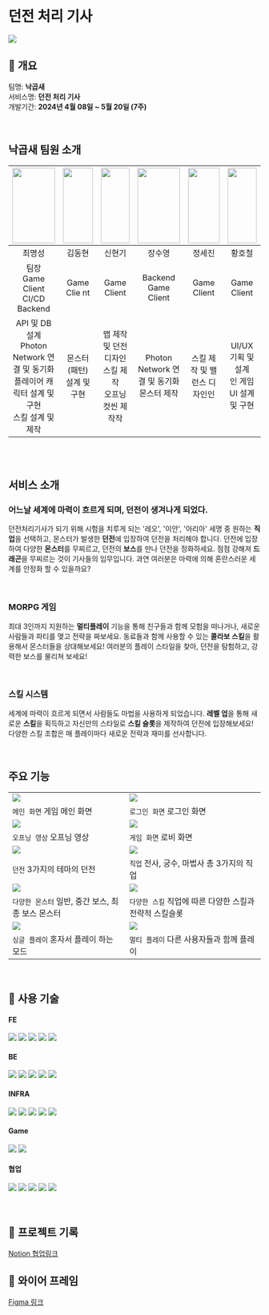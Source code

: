 #  **던전 처리 기사**

<img src="./Docs/GameImg/MainImg.png">

<br>

## 🍳 개요

팀명: **낙곱새**  
 서비스명: **던전 처리 기사**  
 개발기간: **2024년 4월 08일 ~ 5월 20일 (7주)**

<br>

##  낙곱새 팀원 소개 

| <img src="./Docs/Profile/MyeongSeong.jpg" width="100%" height="150">| <img src="./Docs/Profile/DongHyun.jpg" width="100%" height="150"> | <img src="./Docs/Profile/HyunKi.png" width="100%" height="150"> | <img src="./Docs/Profile/Suyeong.png" width="100%" height="150"> | <img src="./Docs/Profile/Sejin.jpg" width="100%" height="150">                              | <img src="./Docs/Profile/Hocheol.png" width="100%" height="150"> |
|:--------------------------------------------------------------------:| :--------------------------------------------------------------------:|:---------------------------------------------------------------------:|:---------------------------------------------------------------------:|:---------------------------------------------------------------------:|:---------------------------------------------------------------------:|
|최명성|김동현|신현기|장수영|정세진|황호철|
|팀장 <br> Game Client<br>CI/CD<br>Backend|Game Clie nt|Game Client|Backend <br> Game Client|Game Client|Game Client|
|  API 및 DB 설계<br>Photon Network 연결 및 동기화<br>플레이어 캐릭터 설계 및 구현<br>스킬 설계 및 제작  |몬스터(패턴) 설계 및 구현       | 맵 제작 및 던전 디자인<br>스킬 제작<br>오프닝 컷씬 제작작       | Photon Network 연결 및 동기화 <br> 몬스터 제작 | 스킬 제작 및 밸런스 디자인인 |              UI/UX 기획 및 설계<br>인 게임 UI 설계 및 구현               |

<br/>
<br/>

## 서비스 소개

### 어느날 세계에 마력이 흐르게 되며, 던전이 생겨나게 되었다.
던전처리기사가 되기 위해 시험을 치루게 되는 '레오', '이안', '아리아' 세명 중 원하는 **직업**을 선택하고, 몬스터가 발생한 **던전**에 입장하여
던전을 처리해야 합니다. 
던전에 입장하여 다양한 **몬스터**를 무찌르고, 던전의 **보스**를 만나 던전을 정화하세요. 점점 강해져 **드래곤**을 무찌르는 것이 기사들의 임무입니다. 과연 여러분은 마력에 의해 혼란스러운 세계를 안정화 할 수 있을까요?

<br/>

### MORPG 게임
최대 3인까지 지원하는 **멀티플레이** 기능을 통해 친구들과 함께 모험을 떠나거나, 새로운 사람들과 파티를 맺고 전략을 짜보세요.
동료들과 함께 사용할 수 있는 **콜라보 스킬**을 활용해서 몬스터들을 상대해보세요! 여러분의 플레이 스타일을 찾아, 던전을 탐험하고, 강력한 보스를 물리쳐 보세요!

<br/>

### 스킬 시스템
세계에 마력이 흐르게 되면서 사람들도 마법을 사용하게 되었습니다. **레벨 업**을 통해 새로운 **스킬**을 획득하고 자신만의 스타일로 **스킬 슬롯**을 제작하여 던전에 입장해보세요! 다양한 스킬 조합은 매 플레이마다 새로운 전략과 재미를 선사합니다.


<br/>

## 주요 기능

|                                                  |                                         |
| ------------------------------------------------ | -------------------------------------------------- |
| <img src="./Docs/GameImg/MainGIF.gif"> | <img src="./Docs/GameImg/LogInGIF.gif"> |
| `메인 화면` 게임 메인 화면 | `로그인 화면` 로그인 화면 |
| <img src="./Docs/GameImg/OpeningGIF.gif"> | <img src="./Docs/GameImg/LobbyGIF.gif"> |
| `오프닝 영상` 오프닝 영상 | `게임 화면` 로비 화면 |
| <img src="./Docs/GameImg/DungeonGIF.gif"> | <img src="./Docs/GameImg/ClassGIF.gif"> |
| `던전` 3가지의 테마의 던전 | `직업` 전사, 궁수, 마법사 총 3가지의 직업                      |
| <img src="./Docs/GameImg/MonsterGIF.gif"> | <img src="./Docs/GameImg/SkillGIF.gif"> |
| `다양한 몬스터` 일반, 중간 보스, 최종 보스 몬스터          | `다양한 스킬` 직업에 따른 다양한 스킬과 전략적 스킬슬롯                |
| <img src="./Docs/GameImg/SoloGIF.gif">     | <img src="./Docs/GameImg/MultiGIF.gif"> |
| `싱글 플레이` 혼자서 플레이 하는 모드          | `멀티 플레이` 다른 사용자들과 함께 플레이                  |

<br/>

## 🧂 사용 기술

#### **FE**

<img src="https://img.shields.io/badge/React-61DAFB?style=for-the-badge&logo=React&logoColor=black">
<img src="https://img.shields.io/badge/mui-007FFF?style=for-the-badge&logo=mui&logoColor=white">
<img src="https://img.shields.io/badge/html5-E34F26?style=for-the-badge&logo=html5&logoColor=white">
<img src="https://img.shields.io/badge/java script-F7DF1E?style=for-the-badge&logo=javascript&logoColor=black">
<img src="https://img.shields.io/badge/css3-1572B6?style=for-the-badge&logo=css3&logoColor=white">

#### **BE**

<img src="https://img.shields.io/badge/NestJS-E0234E?style=for-the-badge&logo=nestjs&logoColor=white">
<img src="https://img.shields.io/badge/NPM-CB3837?style=for-the-badge&logo=npm&logoColor=white">
<img src="https://img.shields.io/badge/jwt-000000?style=for-the-badge&logo=jsonwebtokens&logoColor=white">
<img src="https://img.shields.io/badge/MySQL-4479A1?style=for-the-badge&logo=mysql&logoColor=white">
<img src="https://img.shields.io/badge/Redis-DC382D?style=for-the-badge&logo=redis&logoColor=white">

#### **INFRA**

<img src="https://img.shields.io/badge/Amazon EC2-FF9900?style=for-the-badge&logo=amazonec2&logoColor=white">
<img src="https://img.shields.io/badge/Docker-2496ED?style=for-the-badge&logo=docker&logoColor=white">
<img src="https://img.shields.io/badge/Jenkins-D24939?style=for-the-badge&logo=jenkins&logoColor=white"/> 
<img src="https://img.shields.io/badge/Nginx-009639?style=for-the-badge&logo=nginx&logoColor=white"/>
<img src="https://img.shields.io/badge/letsencrypt-003A70?style=for-the-badge&logo=letsencrypt&logoColor=white">

#### **Game**

<img src="https://img.shields.io/badge/Unity-FFFFFF?style=for-the-badge&logo=unity&logoColor=black">
<img src="https://img.shields.io/badge/Photon-004480?style=for-the-badge&logo=photon&logoColor=white">

#### **협업**

<img src="https://img.shields.io/badge/GitLab-FC6D26?style=for-the-badge&logo=gitlab&logoColor=white">
<img src="https://img.shields.io/badge/Jira-0052CC?style=for-the-badge&logo=jirasoftware&logoColor=white">
<img src="https://img.shields.io/badge/Notion-000000?style=for-the-badge&logo=notion&logoColor=white">
<img src="https://img.shields.io/badge/mattermost-0058CC?style=for-the-badge&logo=mattermost&logoColor=white">
<img src="https://img.shields.io/badge/discord-5865F2?style=for-the-badge&logo=discord&logoColor=white">

<br/>
<br/>


<br/>

## 📜 프로젝트 기록

[Notion 협업링크](https://round-tower-80e.notion.site/E107-439c9a3c4cde4e3dbc1bc20511f64965?pvs=4)


## 🎨 와이어 프레임

[Figma 링크](https://www.figma.com/file/PL3NZV5uLviCKsIvZamyQw/E-107?type=design&node-id=341-5148&mode=design)
